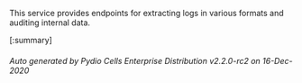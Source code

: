 






This service provides endpoints for extracting logs in various formats and auditing internal data.

[:summary]

###### Auto generated by Pydio Cells Enterprise Distribution v2.2.0-rc2 on 16-Dec-2020
